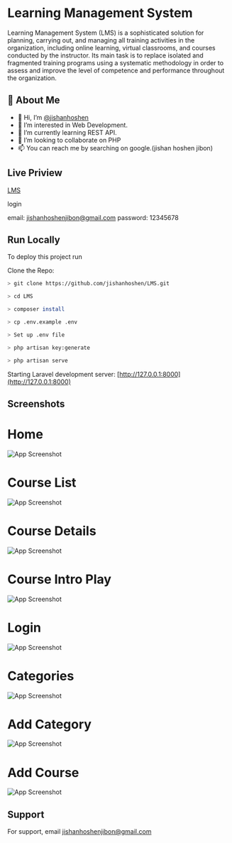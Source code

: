 
# Learning Management System

Learning Management System (LMS) is a sophisticated solution for planning, carrying out, and managing all training activities in the organization, including online learning, virtual classrooms, and courses conducted by the instructor. Its main task is to replace isolated and fragmented training programs using a systematic methodology in order to assess and improve the level of competence and performance throughout the organization.
## 🚀 About Me

- 👋 Hi, I’m [@jishanhoshen](https://www.github.com/jishanhoshen)
- 👀 I’m interested in Web Development.
- 🌱 I’m currently learning REST API.
- 💞️ I’m looking to collaborate on PHP
- 📫 You can reach me by searching on google.(jishan hoshen jibon)

## Live Priview
[LMS](https://learn.braketit.com/)

login

email: jishanhoshenjibon@gmail.com
password: 12345678

## Run Locally

To deploy this project run

Clone the Repo:

```bash
> git clone https://github.com/jishanhoshen/LMS.git
```
```bash
> cd LMS
```
```bash
> composer install
```
```bash
> cp .env.example .env
```
```bash
> Set up .env file
```
```bash
> php artisan key:generate
```
```bash
> php artisan serve
```
Starting Laravel development server: [http://127.0.0.1:8000](http://127.0.0.1:8000)


## Screenshots

# Home

![App Screenshot](https://raw.githubusercontent.com/jishanhoshen/LMS/master/public/screenshort/home.png)

# Course List

![App Screenshot](https://raw.githubusercontent.com/jishanhoshen/LMS/master/public/screenshort/all-courses.png)

# Course Details

![App Screenshot](https://raw.githubusercontent.com/jishanhoshen/LMS/master/public/screenshort/course-details.png)

# Course Intro Play

![App Screenshot](https://raw.githubusercontent.com/jishanhoshen/LMS/master/public/screenshort/course-intro.png)

# Login

![App Screenshot](https://raw.githubusercontent.com/jishanhoshen/LMS/master/public/screenshort/login.png)

# Categories

![App Screenshot](https://raw.githubusercontent.com/jishanhoshen/LMS/master/public/screenshort/course-category-admin.png)

# Add Category

![App Screenshot](https://raw.githubusercontent.com/jishanhoshen/LMS/master/public/screenshort/add-course-category-admin.png)

# Add Course

![App Screenshot](https://raw.githubusercontent.com/jishanhoshen/LMS/master/public/screenshort/add-course-admin.png)

## Support

For support, email jishanhoshenjibon@gmail.com

